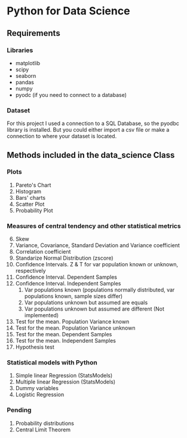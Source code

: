 # Python for Data Science

## Requirements
### Libraries
- matplotlib
- scipy
- seaborn
- pandas
- numpy
- pyodc (if you need to connect to a database)

### Dataset
For this project I used a connection to a SQL Database, so the pyodbc library is installed. But you could either import a csv file or make a connection to where your dataset is located.


## Methods included in the data_science Class
### Plots
1. Pareto's Chart
2. Histogram
3. Bars' charts
4. Scatter Plot
5. Probability Plot

### Measures of central tendency and other statistical metrics
6. Skew
7. Variance, Covariance, Standard Deviation and Variance coefficient
8. Correlation coefficient
9. Standarize Normal Distribution (zscore)
10. Confidence Intervals. Z & T for var population known or unknown, respectively
11. Confidence Interval. Dependent Samples
12. Confidence Interval. Independent Samples
    1. Var populations known (populations normally distributed, var populations known, sample sizes differ)
    2. Var populations unknown but assumed are equals
    3. Var populations unknown but assumed are different (Not implemented)
13. Test for the mean. Population Variance known
14. Test for the mean. Population Variance unknown
15. Test for the mean. Dependent Samples
16. Test for the mean. Independent Samples
17. Hypothesis test

### Statistical models with Python
1. Simple linear Regression (StatsModels)
2. Multiple linear Regression (StatsModels)
3. Dummy variables
4. Logistic Regression

### Pending
1. Probability distributions
2. Central Limit Theorem